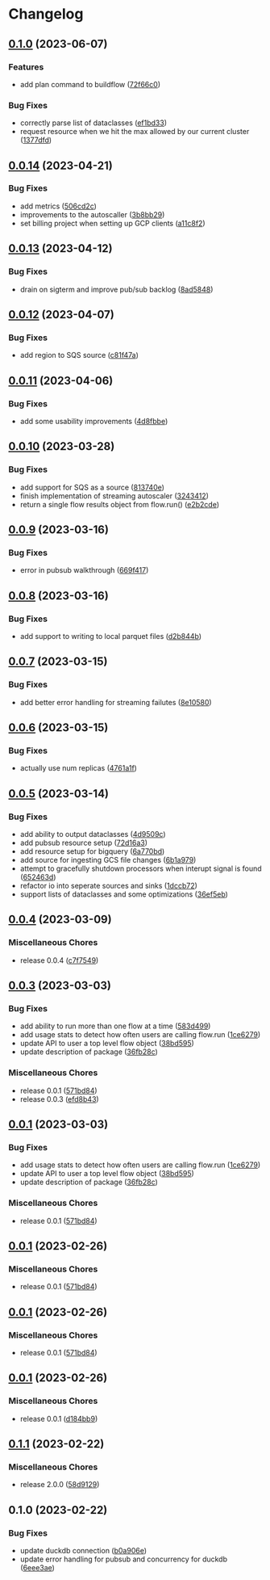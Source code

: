 # Changelog

## [0.1.0](https://github.com/launchflow/buildflow/compare/v0.0.14...v0.1.0) (2023-06-07)


### Features

* add plan command to buildflow ([72f66c0](https://github.com/launchflow/buildflow/commit/72f66c04ab46b8330970bd9724dc6f4df3cb517c))


### Bug Fixes

* correctly parse list of dataclasses ([ef1bd33](https://github.com/launchflow/buildflow/commit/ef1bd3396fc1a625ef85b7f57f971ff6dca93b8c))
* request resource when we hit the max allowed by our current cluster ([1377dfd](https://github.com/launchflow/buildflow/commit/1377dfd1b06c34de5953c9138fe3254c8245f163))

## [0.0.14](https://github.com/launchflow/buildflow/compare/v0.0.13...v0.0.14) (2023-04-21)


### Bug Fixes

* add metrics ([506cd2c](https://github.com/launchflow/buildflow/commit/506cd2cb24d4d8ad24afc250227c172bc6e6564a))
* improvements to the autoscaller ([3b8bb29](https://github.com/launchflow/buildflow/commit/3b8bb29f1052122e5c177ec2d8137a4599684f6c))
* set billing project when setting up GCP clients ([a11c8f2](https://github.com/launchflow/buildflow/commit/a11c8f2b0788a1e5f5caa5024cbe2af5429386fc))

## [0.0.13](https://github.com/launchflow/buildflow/compare/v0.0.12...v0.0.13) (2023-04-12)


### Bug Fixes

* drain on sigterm and improve pub/sub backlog ([8ad5848](https://github.com/launchflow/buildflow/commit/8ad584853a82252cb5d2c21c9da5e36803385ae1))

## [0.0.12](https://github.com/launchflow/buildflow/compare/v0.0.11...v0.0.12) (2023-04-07)


### Bug Fixes

* add region to SQS source ([c81f47a](https://github.com/launchflow/buildflow/commit/c81f47ac9017cd376e65ec3d6ef5895b93e57922))

## [0.0.11](https://github.com/launchflow/buildflow/compare/v0.0.10...v0.0.11) (2023-04-06)


### Bug Fixes

* add some usability improvements ([4d8fbbe](https://github.com/launchflow/buildflow/commit/4d8fbbe787e9a50d3b464eac80a9e22f11c03e5d))

## [0.0.10](https://github.com/launchflow/buildflow/compare/v0.0.9...v0.0.10) (2023-03-28)


### Bug Fixes

* add support for SQS as a source ([813740e](https://github.com/launchflow/buildflow/commit/813740ed6068222ddf0adfbde86507bf544dcfce))
* finish implementation of streaming autoscaler ([3243412](https://github.com/launchflow/buildflow/commit/3243412f39800c65c34580e1ff9b4f5bf00e38ce))
* return a single flow results object from flow.run() ([e2b2cde](https://github.com/launchflow/buildflow/commit/e2b2cde207d89d402a780bdcbd78944e7a517426))

## [0.0.9](https://github.com/launchflow/buildflow/compare/v0.0.8...v0.0.9) (2023-03-16)


### Bug Fixes

* error in pubsub walkthrough ([669f417](https://github.com/launchflow/buildflow/commit/669f4175ba3395120ad53b924bb79628f66c4e73))

## [0.0.8](https://github.com/launchflow/buildflow/compare/v0.0.7...v0.0.8) (2023-03-16)


### Bug Fixes

* add support to writing to local parquet files ([d2b844b](https://github.com/launchflow/buildflow/commit/d2b844bf1a750e3284dcbcf3550e78b321d29870))

## [0.0.7](https://github.com/launchflow/buildflow/compare/v0.0.6...v0.0.7) (2023-03-15)


### Bug Fixes

* add better error handling for streaming failutes ([8e10580](https://github.com/launchflow/buildflow/commit/8e10580ca7423aec949c757fedeb3d61b466f1a5))

## [0.0.6](https://github.com/launchflow/buildflow/compare/v0.0.5...v0.0.6) (2023-03-15)


### Bug Fixes

* actually use num replicas ([4761a1f](https://github.com/launchflow/buildflow/commit/4761a1f6341e00147c144745f06ef55cb158eeaa))

## [0.0.5](https://github.com/launchflow/buildflow/compare/v0.0.4...v0.0.5) (2023-03-14)


### Bug Fixes

* add ability to output dataclasses ([4d9509c](https://github.com/launchflow/buildflow/commit/4d9509c00bdbbbacaed37fc8a9386449d421532d))
* add pubsub resource setup ([72d16a3](https://github.com/launchflow/buildflow/commit/72d16a30ce235ee5097276cd161043e553b509d6))
* add resource setup for bigquery ([6a770bd](https://github.com/launchflow/buildflow/commit/6a770bd9e7687f06b4aeb680ef83177e75f334b3))
* add source for ingesting GCS file changes ([6b1a979](https://github.com/launchflow/buildflow/commit/6b1a9798f44318ba3ae6af0dfe38ac00432348f5))
* attempt to gracefully shutdown processors when interupt signal is found ([652463d](https://github.com/launchflow/buildflow/commit/652463d01464a5fc9d08c5856b04ef33f148f46e))
* refactor io into seperate sources and sinks ([1dccb72](https://github.com/launchflow/buildflow/commit/1dccb72ac6e0460c100bf1afa6be753f23587c32))
* support lists of dataclasses and some optimizations ([36ef5eb](https://github.com/launchflow/buildflow/commit/36ef5ebd96844dc580a4f4244680aa83bbd5b0de))

## [0.0.4](https://github.com/launchflow/buildflow/compare/v0.0.3...v0.0.4) (2023-03-09)


### Miscellaneous Chores

* release 0.0.4 ([c7f7549](https://github.com/launchflow/buildflow/commit/c7f75494b6621023b73a81d32221d13fd164efde))

## [0.0.3](https://github.com/launchflow/buildflow/compare/v0.0.1...v0.0.3) (2023-03-03)


### Bug Fixes

* add ability to run more than one flow at a time ([583d499](https://github.com/launchflow/buildflow/commit/583d4994e51c2f5c57a7fadc1ac182b1fdef1089))
* add usage stats to detect how often users are calling flow.run ([1ce6279](https://github.com/launchflow/buildflow/commit/1ce6279d43171413330c1aa00ca032290da47260))
* update API to user a top level flow object ([38bd595](https://github.com/launchflow/buildflow/commit/38bd5952ddf6346f83fc78aa6a1b1585e3eaddc8))
* update description of package ([36fb28c](https://github.com/launchflow/buildflow/commit/36fb28c78a5a7df719b5b50685c50395701b42b0))


### Miscellaneous Chores

* release 0.0.1 ([571bd84](https://github.com/launchflow/buildflow/commit/571bd84fef1a628f6b81bfda8c76fdb8ad579dcb))
* release 0.0.3 ([efd8b43](https://github.com/launchflow/buildflow/commit/efd8b43b5271bcd3ba5011153f92a4677da7644f))

## [0.0.1](https://github.com/launchflow/buildflow/compare/v0.0.1...v0.0.1) (2023-03-03)


### Bug Fixes

* add usage stats to detect how often users are calling flow.run ([1ce6279](https://github.com/launchflow/buildflow/commit/1ce6279d43171413330c1aa00ca032290da47260))
* update API to user a top level flow object ([38bd595](https://github.com/launchflow/buildflow/commit/38bd5952ddf6346f83fc78aa6a1b1585e3eaddc8))
* update description of package ([36fb28c](https://github.com/launchflow/buildflow/commit/36fb28c78a5a7df719b5b50685c50395701b42b0))


### Miscellaneous Chores

* release 0.0.1 ([571bd84](https://github.com/launchflow/buildflow/commit/571bd84fef1a628f6b81bfda8c76fdb8ad579dcb))

## [0.0.1](https://github.com/launchflow/buildflow/compare/v0.0.1...v0.0.1) (2023-02-26)


### Miscellaneous Chores

* release 0.0.1 ([571bd84](https://github.com/launchflow/buildflow/commit/571bd84fef1a628f6b81bfda8c76fdb8ad579dcb))

## [0.0.1](https://github.com/launchflow/buildflow/compare/v0.0.1...v0.0.1) (2023-02-26)


### Miscellaneous Chores

* release 0.0.1 ([571bd84](https://github.com/launchflow/buildflow/commit/571bd84fef1a628f6b81bfda8c76fdb8ad579dcb))

## [0.0.1](https://github.com/launchflow/buildflow/compare/v0.1.1...v0.0.1) (2023-02-26)


### Miscellaneous Chores

* release 0.0.1 ([d184bb9](https://github.com/launchflow/buildflow/commit/d184bb9340e9f1a552b39f877b4f83fdbb6fef04))

## [0.1.1](https://github.com/launchflow/buildflow/compare/v0.1.0...v0.1.1) (2023-02-22)


### Miscellaneous Chores

* release 2.0.0 ([58d9129](https://github.com/launchflow/buildflow/commit/58d91290ae8f0802fe9c686ec940f2b1574d7993))

## 0.1.0 (2023-02-22)


### Bug Fixes

* update duckdb connection ([b0a906e](https://github.com/launchflow/buildflow/commit/b0a906ef7897ca0210243da7346c981b9c445918))
* update error handling for pubsub and concurrency for duckdb ([6eee3ae](https://github.com/launchflow/buildflow/commit/6eee3ae2e60a40c22a7fd517edb387a22d336f58))
